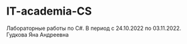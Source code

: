 # IT-academia-CS
Лабораторные работы по C#. В период с 24.10.2022 по 03.11.2022. Гудкова Яна Андреевна
